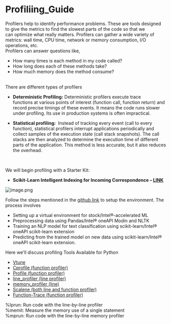 # Profiliing_Guide
Profilers help to identify performance problems. These are tools designed to give the metrics to find the slowest parts of the code so that we can optimize what really matters. Profilers can gather a wide variety of metrics: wall time, CPU time, network or memory consumption, I/O operations, etc.
<br>
Profilers can answer questions like,
- How many times is each method in my code called? 
- How long does each of these methods take?
- How much memory does the method consume?

<br>
There are different types of profilers

- **Deterministic Profiling:** Deterministic profilers execute trace functions at various points of interest (function call, function return) and record precise timings of these events. It means the code runs slower under profiling. Its use in production systems is often impractical.


- **Statistical profiling:**  Instead of tracking every event (call to every function), statistical profilers interrupt applications periodically and collect samples of the execution state (call stack snapshots). The call stacks are then analyzed to determine the execution time of different parts of the application. This method is less accurate, but it also reduces the overhead.

<br>

We will begin profiling with a Starter Kit:
- **Scikit-Learn Intelligent Indexing for Incoming Correspondence – [LINK](https://github.com/oneapi-src/intelligent-indexing)**

![image.png](attachment:53b30e68-ce2d-4739-8be5-46951d87ad19.png)

Follow the steps mentioned in the [github link](https://github.com/oneapi-src/intelligent-indexing) to setup the environment.
The process involves
- Setting up a virtual environment for stock/Intel®-accelerated ML
- Preprocessing data using Pandas/Intel® oneAPI Modin and NLTK
- Training an NLP model for text classification using scikit-learn/Intel® oneAPI scikit-learn extension
- Predicting from the trained model on new data using scikit-learn/Intel® oneAPI scikit-learn extension.

Here we'll discuss profiling Tools Available for Python
- [Vtune](https://www.intel.com/content/www/us/en/developer/tools/oneapi/vtune-profiler.html)
- [Cprofile (function profiler)](https://docs.python.org/3/library/profile.html) 
- [Profile (function profiler)](https://docs.python.org/3/library/profile.html)
- [line_profiler (line profiler)](https://github.com/pyutils/line_profiler)
- [memory_profiler (line)](https://github.com/pythonprofilers/memory_profiler)
- [Scalene (both line and function profiler)](https://github.com/plasma-umass/scalene)
- [Function-Trace (function profiler)](https://functiontrace.com/)

%lprun: Run code with the line-by-line profiler <br>
%memit: Measure the memory use of a single statement <br>
%mprun: Run code with the line-by-line memory profiler <br>
